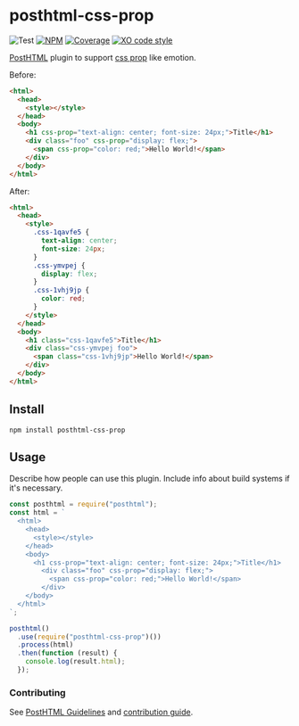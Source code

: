 # posthtml-css-prop

![Test](https://github.com/shimech/posthtml-css-prop/actions/workflows/test/badge.svg)
[![NPM][npm]][npm-url]
[![Coverage][cover]][cover-badge]
[![XO code style][style]][style-url]

[PostHTML](https://github.com/posthtml/posthtml) plugin to support [css prop](https://emotion.sh/docs/css-prop) like emotion.

Before:

```html
<html>
  <head>
    <style></style>
  </head>
  <body>
    <h1 css-prop="text-align: center; font-size: 24px;">Title</h1>
    <div class="foo" css-prop="display: flex;">
      <span css-prop="color: red;">Hello World!</span>
    </div>
  </body>
</html>
```

After:

```html
<html>
  <head>
    <style>
      .css-1qavfe5 {
        text-align: center;
        font-size: 24px;
      }
      .css-ymvpej {
        display: flex;
      }
      .css-1vhj9jp {
        color: red;
      }
    </style>
  </head>
  <body>
    <h1 class="css-1qavfe5">Title</h1>
    <div class="css-ymvpej foo">
      <span class="css-1vhj9jp">Hello World!</span>
    </div>
  </body>
</html>
```

## Install

```shell
npm install posthtml-css-prop
```

## Usage

Describe how people can use this plugin. Include info about build systems if it's
necessary.

```javascript
const posthtml = require("posthtml");
const html = `
  <html>
    <head>
      <style></style>
    </head>
    <body>
      <h1 css-prop="text-align: center; font-size: 24px;">Title</h1>
        <div class="foo" css-prop="display: flex;">
          <span css-prop="color: red;">Hello World!</span>
        </div>
    </body>
  </html>
`;

posthtml()
  .use(require("posthtml-css-prop")())
  .process(html)
  .then(function (result) {
    console.log(result.html);
  });
```

### Contributing

See [PostHTML Guidelines](https://github.com/posthtml/posthtml/tree/master/docs) and [contribution guide](CONTRIBUTING.md).

[action]: https://github.com/USER_NAME/PLUGIN_NAME/workflows/Actions%20Status/badge.svg
[action-url]: https://github.com/USER_NAME/PLUGIN_NAME/actions?query=workflow%3A%22CI+tests%22
[npm]: https://img.shields.io/npm/v/PLUGIN_NAME.svg
[npm-url]: https://npmjs.com/package/PLUGIN_NAME
[style]: https://img.shields.io/badge/code_style-XO-5ed9c7.svg
[style-url]: https://github.com/xojs/xo
[cover]: https://coveralls.io/repos/USER_NAME/PLUGIN_NAME/badge.svg?branch=master
[cover-badge]: https://coveralls.io/r/USER_NAME/PLUGIN_NAME?branch=master
